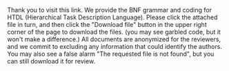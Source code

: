Thank you to visit this link. We provide the BNF grammar and coding for HTDL (Hierarchical Task Description Language). Please click the attached file in turn, and then click the "Download file" button in the upper right corner of the page to download the files. (you may see garbled code, but it won't make a difference.) 
All documents are anonymized for the reviewers, and we commit to excluding any information that could identify the authors.
You may also see a false alarm "The requested file is not found", but you can still download it for review.
